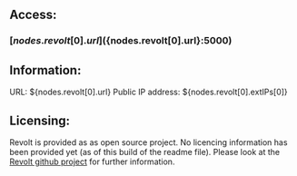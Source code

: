 ## Access:

### [${nodes.revolt[0].url}](${nodes.revolt[0].url}:5000)

## Information:

URL: ${nodes.revolt[0].url} 
Public IP address: ${nodes.revolt[0].extIPs[0]}

## Licensing:

Revolt is provided as as open source project.
No licencing information has been provided yet (as of this build of the readme file). Please look at the [Revolt github project](https://github.com/revoltchat) for further information.